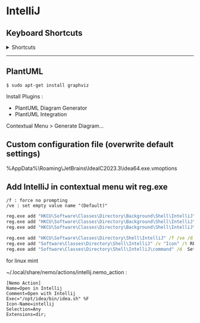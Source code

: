 # IntelliJ

## Keyboard Shortcuts

<details>
	<summary>Shortcuts</summary>
Go to Declaration  
	`F4`

Go to Implementation  
	`<Ctrl> + <Alt> + B`  

Find All Usages  
	`<Ctrl> + <Alt> + F7`

Find in Files  
	`<Ctrl> + <Shift> + F`

---
Copy Absolute Path  
	`<Ctrl> + <Shift> + C`

---  
Add Bookmark  
	`F11`

Show Bookmarks  
	`<Shift> + F11`

---

Go to Line  
	`<Ctrl> + G`  
 
---
Move line  
	`<Alt> + <Shift> + <Up>`   
	or  
	`<Alt> + <Shift> + <Down>`  

---
Comment In/Out  
	`<Ctrl> + / numpad`  

---
Format Code  
	`<Ctrl> + <Alt> + L`  

---
Build Project  
	`<Ctrl> + <F9>`  

---
Navigate backward | Forward  
	`<Ctrl> + <Alt> + <Left>`  
 	or  
  	`<Ctrl> + <Alt> + <Right>`  
	
</details>

---
## PlantUML

`$ sudo apt-get install graphviz`  

Install Plugins :  
- PlantUML Diagram Generator  
- PlantUML Integration  

Contextual Menu > Generate Diagram...   

## Custom configuration file (overwrite default settings)  

%AppData%\Roaming\JetBrains\IdeaIC2023.3\idea64.exe.vmoptions  


## Add IntelliJ in contextual menu wit reg.exe  
	/f : force no prompting  
	/ve : set empty value name "(Default)"  

```cmd
reg.exe add "HKCU\Software\Classes\Directory\Background\Shell\IntelliJ" /f /ve /d "Open with &IntelliJ"
reg.exe add "HKCU\Software\Classes\Directory\Background\Shell\IntelliJ" /v "Icon" /t REG_SZ /f /v "C:\Program Files (x86)\JetBrains\IntelliJ IDEA Community Edition 2023.3.2\bin\idea.ico"
reg.exe add "HKCU\Software\Classes\Directory\Background\Shell\IntelliJ\command" /f /ve /d "C:\Program Files (x86)\JetBrains\IntelliJ IDEA Community Edition 2023.3.2\bin\idea64.exe %V"

reg.exe add "HKCU\Software\Classes\Directory\Shell\IntelliJ" /f /ve /d "Open with &IntelliJ"
reg.exe add "Software\Classes\Directory\Shell\IntelliJ" /v "Icon" /t REG_SZ /f /d "C:\Program Files (x86)\JetBrains\IntelliJ IDEA Community Edition 2023.3.2\bin\idea.ico"
reg.exe add "Software\Classes\Directory\Shell\IntelliJ\command" /d	Set (Default)="C:\Program Files (x86)\JetBrains\IntelliJ IDEA Community Edition 2023.3.2\bin\idea64.exe" "%V"
```

for linux mint  

~/.local/share/nemo/actions/intellij.nemo_action :  

```
[Nemo Action]
Name=Open in Intellij
Comment=Open with Intellij
Exec="/opt/idea/bin/idea.sh" %F
Icon-Name=intellij
Selection=Any
Extensions=dir;
```

